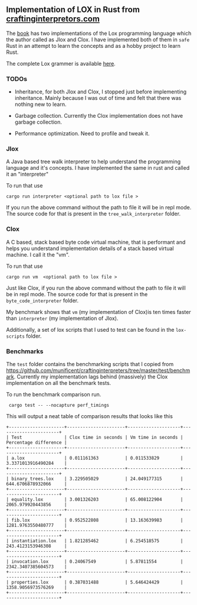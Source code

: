 ## Implementation of LOX in Rust from [craftinginterpretors.com](craftinginterpreters.com)

The [book](craftinginterpreters.com) has two implementations of the Lox programming language which the author called as Jlox and Clox. I have implemented both of them in `safe` Rust in an attempt to learn the concepts and as a hobby project to learn Rust.

The complete Lox grammer is available [here](https://craftinginterpreters.com/appendix-i.html).

### TODOs
* Inheritance, for both Jlox and Clox, I stopped just before implementing inheritance. Mainly because I was out of time and felt that there was nothing new to learn. 

* Garbage collection. Currently the Clox implementation does not have garbage collection.

* Performance optimization. Need to profile and tweak it.


### Jlox
A Java based tree walk interpreter to help understand the programming language and it's concepts.  I have implemented the same in rust and called it an "interpreter"

To run that use

```
cargo run interpreter <optional path to lox file >

```

If you run the above command without the path to file it will be in repl mode. The source code for that is present in the `tree_walk_interpreter` folder.

### Clox
A C based, stack based byte code virtual machine, that is performant and helps you understand implementation details of a stack based virtual machine. I call it the "vm". 


To run that use

```
cargo run vm  <optional path to lox file >

```
Just like Clox, if you run the above command without the path to file it will be in repl mode. The source code for that is present in the `byte_code_interpreter` folder.



My benchmark shows that `vm` (my implementation of Clox)is ten times faster than `interpreter` (my implementation of Jlox).


Additionally, a set of lox scripts that I used to test can be found in the `lox-scripts` folder.

### Benchmarks
The `test` folder contains the benchmarking scripts that I copied from https://github.com/munificent/craftinginterpreters/tree/master/test/benchmark. Currently my implementation lags behind (massively) the Clox implementation on all the benchmark tests. 

To run the benchmark comparison run.

```
 cargo test -- --nocapture perf_timings

```
This will output a neat table of comparison results that looks like this


```
+---------------------+----------------------+--------------------+-----------------------+
| Test                | Clox time in seconds | Vm time in seconds | Percentage difference |
+---------------------+----------------------+--------------------+-----------------------+
| a.lox               | 0.011161363          | 0.011533829        | 3.3371013916490284    |
+---------------------+----------------------+--------------------+-----------------------+
| binary_trees.lox    | 3.229505029          | 24.049177315       | 644.6706878932066     |
+---------------------+----------------------+--------------------+-----------------------+
| equality.lox        | 3.001326203          | 65.008122904       | 2065.979920443856     |
+---------------------+----------------------+--------------------+-----------------------+
| fib.lox             | 0.952522808          | 13.163639983       | 1281.9763550480777    |
+---------------------+----------------------+--------------------+-----------------------+
| instantiation.lox   | 1.821285462          | 6.254518575        | 243.4123153946308     |
+---------------------+----------------------+--------------------+-----------------------+
| invocation.lox      | 0.24067549           | 5.87811554         | 2342.3407385604573    |
+---------------------+----------------------+--------------------+-----------------------+
| properties.lox      | 0.387031488          | 5.646424429        | 1358.9056973576269    |
+---------------------+----------------------+--------------------+-----------------------+

```



